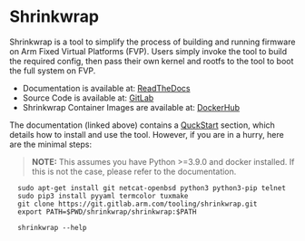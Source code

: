 # Shrinkwrap

Shrinkwrap is a tool to simplify the process of building and running firmware on
Arm Fixed Virtual Platforms (FVP). Users simply invoke the tool to build the
required config, then pass their own kernel and rootfs to the tool to boot the
full system on FVP.

- Documentation is available at: [ReadTheDocs](https://shrinkwrap.docs.arm.com)
- Source Code is available at: [GitLab](https://gitlab.arm.com/tooling/shrinkwrap)
- Shrinkwrap Container Images are available at: [DockerHub](https://hub.docker.com/u/shrinkwraptool)

The documentation (linked above) contains a
[QuckStart](https://shrinkwrap.docs.arm.com/en/latest/userguide/quickstart.html)
section, which details how to install and use the tool. However, if you are in a
hurry, here are the minimal steps:

> **NOTE:** This assumes you have Python >=3.9.0 and docker installed. If this
> is not the case, please refer to the documentation.

```
  sudo apt-get install git netcat-openbsd python3 python3-pip telnet
  sudo pip3 install pyyaml termcolor tuxmake
  git clone https://git.gitlab.arm.com/tooling/shrinkwrap.git
  export PATH=$PWD/shrinkwrap/shrinkwrap:$PATH
```

```
  shrinkwrap --help
```
